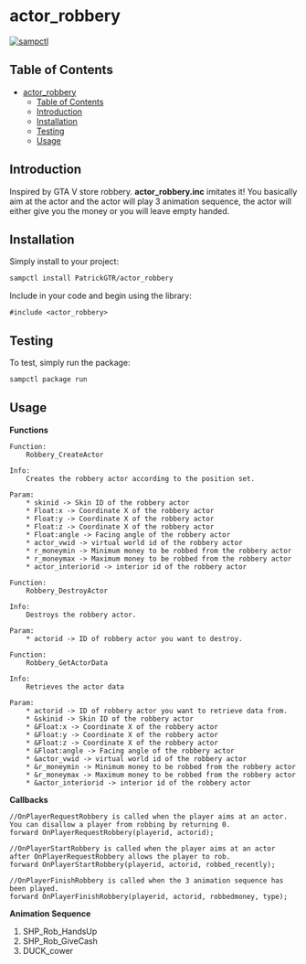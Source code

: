 # actor_robbery

[![sampctl](https://img.shields.io/badge/sampctl-actor_robbery-2f2f2f.svg?style=for-the-badge)](https://github.com/PatrickGTR/actor_robbery)

<!--
Short description of your library, why it's useful, some examples, pictures or
videos. Link to your forum release thread too.# actor_robbery

[![sampctl](https://img.shields.io/badge/sampctl-actor_robbery-2f2f2f.svg?style=for-the-badge)](https://github.com/PatrickGTR/actor_robbery)

Short description of your library, why it's useful, some examples, pictures or
videos. Link to your forum release thread too.

Remember: You can use "forumfmt" to convert this readme to forum BBCode!

What the sections below should be used for:

`## Installation`: Leave this section un-edited unless you have some specific
additional installation procedure.

`## Testing`: Whether your library is tested with a simple `main()` and `print`,
unit-tested, or demonstrated via prompting the player to connect, you should
include some basic information for users to try out your code in some way.

And finally, maintaining your version number`:

* Follow [Semantic Versioning](https://semver.org/)
* When you release a new version, update `VERSION` and `git tag` it
* Versioning is important for sampctl to use the version control features

Happy Pawning!
-->

## Table of Contents

- [actor\_robbery](#actor_robbery)
	- [Table of Contents](#table-of-contents)
	- [Introduction](#introduction)
	- [Installation](#installation)
	- [Testing](#testing)
	- [Usage](#usage)

## Introduction

Inspired by GTA V store robbery.  **actor_robbery.inc** imitates it! You basically aim at the actor and the actor will play 3 animation sequence, the actor will either give you the money or you will leave empty handed.

## Installation

Simply install to your project:

```bash
sampctl install PatrickGTR/actor_robbery
```

Include in your code and begin using the library:

```pawn
#include <actor_robbery>
```

## Testing

<!--
Depending on whether your package is tested via in-game "demo tests" or
y_testing unit-tests, you should indicate to readers what to expect below here.
-->

To test, simply run the package:

```bash
sampctl package run
```

## Usage

**Functions**
```
Function:
	Robbery_CreateActor

Info:
	Creates the robbery actor according to the position set.

Param:
	* skinid -> Skin ID of the robbery actor
	* Float:x -> Coordinate X of the robbery actor
	* Float:y -> Coordinate X of the robbery actor
	* Float:z -> Coordinate X of the robbery actor
	* Float:angle -> Facing angle of the robbery actor
	* actor_vwid -> virtual world id of the robbery actor
	* r_moneymin -> Minimum money to be robbed from the robbery actor
	* r_moneymax -> Maximum money to be robbed from the robbery actor
	* actor_interiorid -> interior id of the robbery actor
```

```
Function:
	Robbery_DestroyActor

Info:
	Destroys the robbery actor.

Param:
	* actorid -> ID of robbery actor you want to destroy.
```

```
Function:
	Robbery_GetActorData

Info:
	Retrieves the actor data

Param:
	* actorid -> ID of robbery actor you want to retrieve data from.
	* &skinid -> Skin ID of the robbery actor
	* &Float:x -> Coordinate X of the robbery actor
	* &Float:y -> Coordinate X of the robbery actor
	* &Float:z -> Coordinate X of the robbery actor
	* &Float:angle -> Facing angle of the robbery actor
	* &actor_vwid -> virtual world id of the robbery actor
	* &r_moneymin -> Minimum money to be robbed from the robbery actor
	* &r_moneymax -> Maximum money to be robbed from the robbery actor
	* &actor_interiorid -> interior id of the robbery actor
```

**Callbacks**
```
//OnPlayerRequestRobbery is called when the player aims at an actor. You can disallow a player from robbing by returning 0.
forward OnPlayerRequestRobbery(playerid, actorid);

//OnPlayerStartRobbery is called when the player aims at an actor after OnPlayerRequestRobbery allows the player to rob.
forward OnPlayerStartRobbery(playerid, actorid, robbed_recently);

//OnPlayerFinishRobbery is called when the 3 animation sequence has been played.
forward OnPlayerFinishRobbery(playerid, actorid, robbedmoney, type);
```
**Animation Sequence**

1. SHP_Rob_HandsUp
2. SHP_Rob_GiveCash
3. DUCK_cower

